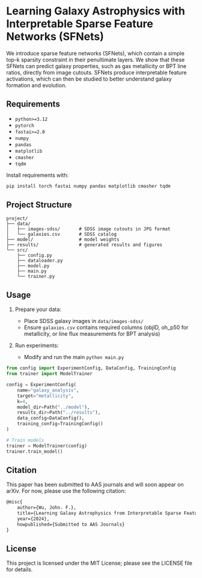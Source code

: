 # Learning Galaxy Astrophysics with Interpretable Sparse Feature Networks (SFNets)

We introduce sparse feature networks (SFNets), which contain a simple top-k sparsity constraint in their penultimate layers. We show that these SFNets can predict galaxy properties, such as gas metallicity or BPT line ratios, directly from image cutouts. SFNets produce interpretable feature activations, which can then be studied to better understand galaxy formation and evolution.

## Requirements

- `python>=3.12`
- `pytorch`
- `fastai>=2.0`
- `numpy`
- `pandas`
- `matplotlib`
- `cmasher`
- `tqdm`

Install requirements with:
```bash
pip install torch fastai numpy pandas matplotlib cmasher tqdm
```

## Project Structure

```
project/
├── data/
│   ├── images-sdss/       # SDSS image cutouts in JPG format
│   └── galaxies.csv       # SDSS catalog
├── model/                 # model weights
├── results/               # generated results and figures
└── src/
    ├── config.py          
    ├── dataloader.py     
    ├── model.py         
    ├── main.py             
    └── trainer.py         
```

## Usage

1. Prepare your data:
   - Place SDSS galaxy images in `data/images-sdss/`
   - Ensure `galaxies.csv` contains required columns (objID, oh_p50 for metallicity, or line flux measurements for BPT analysis)

2. Run experiments: 
   - Modify and run the main `python main.py`
```python
from config import ExperimentConfig, DataConfig, TrainingConfig
from trainer import ModelTrainer

config = ExperimentConfig(
    name="galaxy_analysis",
    target="metallicity",
    k=4,
    model_dir=Path("../model"),
    results_dir=Path("../results"),
    data_config=DataConfig(),
    training_config=TrainingConfig()
)

# Train models
trainer = ModelTrainer(config)
trainer.train_model()
```

## Citation

This paper has been submitted to AAS journals and will soon appear on arXiv. For now, please use the following citation:

```latex
@misc{
    author={Wu, John. F.},
    title={Learning Galaxy Astrophysics from Interpretable Sparse Feature Networks},
    year={2024},
    howpublished={Submitted to AAS Journals}
}
```

## License

This project is licensed under the MIT License; please see the LICENSE file for details.